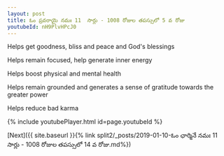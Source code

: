 ```yaml
---
layout: post
title: ఓం ప్రవరాయై నమః 11  సార్లు - 1008 రోజుల తపస్సులో 5 వ రోజు
youtubeId: nH9PlvHPcJ0
---
```

 
 
Helps get goodness, bliss and peace and God's blessings
 
Helps remain focused, help generate inner energy 
 
Helps boost physical and mental health 
 
Helps remain grounded and generates a sense of gratitude towards the greater power 
 
Helps reduce bad karma
 
 
 
 


{% include youtubePlayer.html id=page.youtubeId %}
 
[Next]({{ site.baseurl }}{% link  split2/_posts/2019-01-10-ఓం ఛార్మినే నమః 11  సార్లు - 1008 రోజుల తపస్సులో 14 వ రోజు.md%})
 
